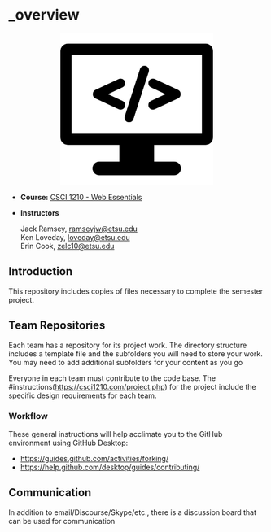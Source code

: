 # _overview
<p align='center'>
    <a href='https://csci1210.com' target='_blank'><img src="assets/69045.png" alt="class logo" class="logo" width=300 align='center'></a>
</p>

* **Course:** [CSCI 1210 - Web Essentials](https://csci1210.com)
* **Instructors** 

     Jack Ramsey, [ramseyjw@etsu.edu](mailto:ramseyjw@etsu.edu)<br>Ken Loveday, [loveday@etsu.edu](mailto:loveday@etsu.edu)<br>Erin Cook, [zelc10@etsu.edu](mailto:zelc10@etsu.edu)

## Introduction
This repository includes copies of files necessary to complete the semester project. 

## Team Repositories
Each team has a repository for its project work. The directory structure includes a template file and the subfolders you will need to store your work. You may need to add additional subfolders for your content as you go

Everyone in each team must contribute to the code base. The #instructions(https://csci1210.com/project.php) for the project include the specific design requirements for each team.

### Workflow
These general instructions will help acclimate you to the GitHub environment using GitHub Desktop:

* <https://guides.github.com/activities/forking/>
* <https://help.github.com/desktop/guides/contributing/>

## Communication
In addition to email/Discourse/Skype/etc., there is a discussion board that can be used for communication
 


